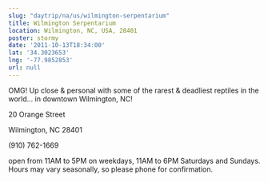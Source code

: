 ```yaml
---
slug: "daytrip/na/us/wilmington-serpentarium"
title: Wilmington Serpentarium
location: Wilmington, NC, USA, 28401
poster: stormy
date: '2011-10-13T18:34:00'
lat: '34.3023653'
lng: '-77.9852853'
url: null
---
```


OMG!  Up close &amp; personal with some of the rarest &amp; deadliest reptiles in the world... in downtown Wilmington, NC!

20 Orange Street

Wilmington, NC 28401

(910) 762-1669

open from 11AM to 5PM on weekdays, 11AM to 6PM Saturdays and Sundays. Hours may vary seasonally, so please phone for confirmation.

